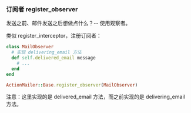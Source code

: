 ### 订阅者 register_observer

发送之前、邮件发送之后想做点什么？-- 使用观察者。

类似 register_interceptor，注册订阅者：

```ruby
class MailObserver
  # 实现 delivering_email 方法
  def self.delivered_email message
    # ...
  end
end

ActionMailer::Base.register_observer(MailObserver)
```

注意：这里实现的是 delivered_email 方法，而之前实现的是 delivering_email 方法。
